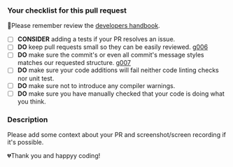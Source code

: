 ### Your checklist for this pull request
🚨Please remember review the [developers handbook](https://github.com/z1digitalstudio/developers-handbook).

- [ ] **CONSIDER** adding a tests if your PR resolves an issue.
- [ ] **DO** keep pull requests small so they can be easily reviewed. [g006](https://github.com/z1digitalstudio/developers-handbook#rule-g006)
- [ ] **DO** make sure the commit's or even all commit's message styles matches our requested structure. [g007](https://github.com/z1digitalstudio/developers-handbook#rule-g007)
- [ ] **DO** make sure your code additions will fail neither code linting checks nor unit test.  
- [ ] **DO** make sure not to introduce any compiler warnings.
- [ ] **DO** make sure you have manually checked that your code is doing what you think.

### Description
Please add some context about your PR and screenshot/screen recording if it's possible.

💔Thank you and happyy coding!
